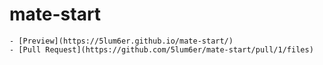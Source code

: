 # mate-start
    - [Preview](https://5lum6er.github.io/mate-start/)
    - [Pull Request](https://github.com/5lum6er/mate-start/pull/1/files)